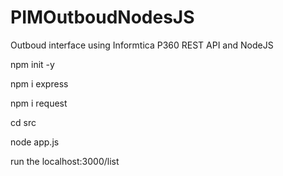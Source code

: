 # PIMOutboudNodesJS
Outboud interface using Informtica P360 REST API and NodeJS

npm init -y

npm i express

npm i request

cd src

node app.js

run the localhost:3000/list
